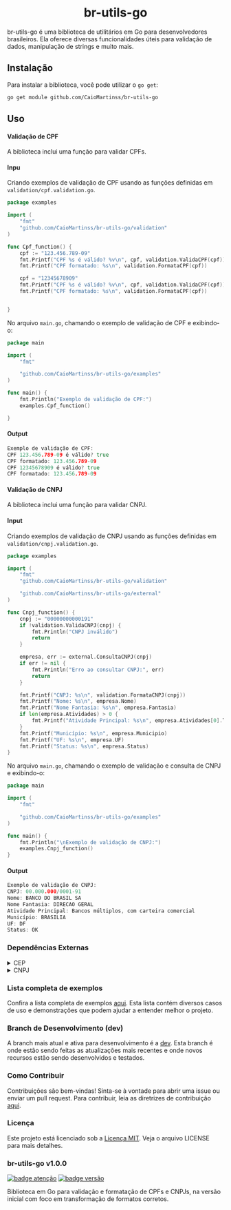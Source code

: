 <h1 align="center">br-utils-go</h1>  

br-utils-go é uma biblioteca de utilitários em Go para desenvolvedores brasileiros. Ela oferece diversas funcionalidades úteis para validação de dados, manipulação de strings e muito mais.

## Instalação

Para instalar a biblioteca, você pode utilizar o `go get`:

```bash
go get module github.com/CaioMartinss/br-utils-go

```


## Uso

#### Validação de CPF

A biblioteca inclui uma função para validar CPFs.

#### Inpu

Criando exemplos de validação de CPF usando as funções definidas em `validation/cpf.validation.go`.

```go
package examples

import (
	"fmt"
	"github.com/CaioMartinss/br-utils-go/validation"
)

func Cpf_function() {
	cpf := "123.456.789-09"
	fmt.Printf("CPF %s é válido? %v\n", cpf, validation.ValidaCPF(cpf))
	fmt.Printf("CPF formatado: %s\n", validation.FormataCPF(cpf))

	cpf = "12345678909"
	fmt.Printf("CPF %s é válido? %v\n", cpf, validation.ValidaCPF(cpf))
	fmt.Printf("CPF formatado: %s\n", validation.FormataCPF(cpf))


}
```
No arquivo `main.go`, chamando o exemplo de validação de CPF e exibindo-o:

```go
package main

import (
	"fmt"

	"github.com/CaioMartinss/br-utils-go/examples"
)

func main() {
	fmt.Println("Exemplo de validação de CPF:")
	examples.Cpf_function()

}
```

#### Output

```go
Exemplo de validação de CPF:
CPF 123.456.789-09 é válido? true
CPF formatado: 123.456.789-09
CPF 12345678909 é válido? true
CPF formatado: 123.456.789-09

```

#### Validação de CNPJ

A biblioteca inclui uma função para validar CNPJ.

#### Input

Criando exemplos de validação de CNPJ usando as funções definidas em `validation/cnpj.validation.go`.

```go
package examples

import (
	"fmt"
	"github.com/CaioMartinss/br-utils-go/validation"

	"github.com/CaioMartinss/br-utils-go/external"
)

func Cnpj_function() {
	cnpj := "00000000000191"
	if !validation.ValidaCNPJ(cnpj) {
		fmt.Println("CNPJ inválido")
		return
	}

	empresa, err := external.ConsultaCNPJ(cnpj)
	if err != nil {
		fmt.Println("Erro ao consultar CNPJ:", err)
		return
	}

	fmt.Printf("CNPJ: %s\n", validation.FormataCNPJ(cnpj))
	fmt.Printf("Nome: %s\n", empresa.Nome)
	fmt.Printf("Nome Fantasia: %s\n", empresa.Fantasia)
	if len(empresa.Atividades) > 0 {
		fmt.Printf("Atividade Principal: %s\n", empresa.Atividades[0].Texto)
	}
	fmt.Printf("Município: %s\n", empresa.Municipio)
	fmt.Printf("UF: %s\n", empresa.UF)
	fmt.Printf("Status: %s\n", empresa.Status)
}
```

No arquivo `main.go`, chamando o exemplo de validação e consulta de CNPJ e exibindo-o:

```go
package main

import (
	"fmt"

	"github.com/CaioMartinss/br-utils-go/examples"
)

func main() {
	fmt.Println("\nExemplo de validação de CNPJ:")
	examples.Cnpj_function()
}

```

#### Output

```go
Exemplo de validação de CNPJ:
CNPJ: 00.000.000/0001-91
Nome: BANCO DO BRASIL SA
Nome Fantasia: DIRECAO GERAL
Atividade Principal: Bancos múltiplos, com carteira comercial
Município: BRASILIA
UF: DF
Status: OK

```

### Dependências Externas

<details>
<summary>CEP</summary>

Este projeto utiliza o serviço [ViaCep](https://viacep.com.br/), uma API pública brasileira que permite consultar e validar CEPs. Ela fornece informações atualizadas diretamente dos Correios, incluindo detalhes como logradouro, bairro, cidade e estado associados a um CEP.

</details>

<details>
<summary>CNPJ</summary>

Este projeto utiliza o serviço [receitaWS](https://receitaws.com.br/#section-api), uma API que facilita a consulta de CNPJs no Brasil. Com ele, é possível verificar a existência de um CNPJ, obter informações detalhadas sobre a empresa cadastrada, como razão social, data de abertura, natureza jurídica, situação cadastral e endereço.

</details>



### Lista completa de exemplos
Confira a lista completa de exemplos [aqui](../dev/exemplos.md). Esta lista contém diversos casos de uso e demonstrações que podem ajudar a entender melhor o projeto.



### Branch de Desenvolvimento (dev)

A branch mais atual e ativa para desenvolvimento é a [dev](../dev). Esta branch é onde estão sendo feitas as atualizações mais recentes e onde novos recursos estão sendo desenvolvidos e testados.


### Como Contribuir

Contribuições são bem-vindas! Sinta-se à vontade para abrir uma issue ou enviar um pull request. Para contribuir, leia as diretrizes de contribuição [aqui](CONTRIBUTING.md).



### Licença

Este projeto está licenciado sob a [Licença MIT](LICENSE). Veja o arquivo LICENSE para mais detalhes.




### br-utils-go v1.0.0

[![badge atenção](https://img.shields.io/badge/Atenção-yellow?style=flat&logo=none)](https://example.com)
[![badge versão](https://img.shields.io/badge/Versão-v1.0.0-blue?style=flat&logo=none)](https://example.com)

Biblioteca em Go para validação e formatação de CPFs e CNPJs, na versão inicial com foco em transformação de formatos corretos.




